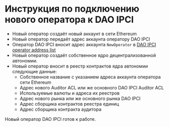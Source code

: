 # Инструкция по подключению нового оператора к DAO IPCI
- Новый оператор создаёт новый аккаунт в сети Ethereum
- Новый оператор передаёт адрес аккаунта оператору DAO IPCI
- Оператор DAO IPCI вносит адрес аккаунта `NewOperator` в [DAO IPCI operator address list](https://github.com/airalab/DAO-IPCI/blob/master/OperatorList.md)
- Новый оператор создаёт собственное ядро децентрализованной автономии.
- Новый оператор вносит в реестр контрактов ядра автономии следующие данные:
  - Собственное название с указанием адреса аккаунта оператора сети Ethereum
  - Адрес нового Auditor ACL или же основного DAO IPCI Auditor ACL
  - Используемые валюты и адреса их реестров
  - Адрес нового рынка или же основного рынка DAO IPCI
  - Адрес сборщика контрактов реестра единиц
  - Адрес сборщика контракта аудитора
  
Новый оператор DAO IPCI готов к работе.
